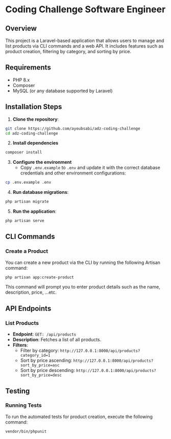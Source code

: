 # Coding Challenge Software Engineer

## Overview 

This project is a Laravel-based application that allows users to manage and list products via CLI commands and a web API. It includes features such as product creation, filtering by category, and sorting by price.

## Requirements

- PHP 8.x
- Composer
- MySQL (or any database supported by Laravel)

## Installation Steps

1. **Clone the repository**:
```bash 
git clone https://github.com/ayoubsabi/adz-coding-challenge
cd adz-coding-challenge
```
2. **Install dependencies**
```bash 
composer install
```
3. **Configure the environment**
    - Copy `.env.example` to `.env` and update it with the correct database credentials and other environment configurations:
```bash 
cp .env.example .env
``` 
4. **Run database migrations**:
```bash 
php artisan migrate
```
5. **Run the application**:
```bash 
php artisan serve
```
## CLI Commands

### Create a Product
You can create a new product via the CLI by running the following Artisan command:
```bash 
php artisan app:create-product
```
This command will prompt you to enter product details such as the name, description, price, ...etc.

## API Endpoints

### List Products
- **Endpoint**: `GET: /api/products`
- **Description**: Fetches a list of all products.
- **Filters**:
	- Filter by category: `http://127.0.0.1:8000/api/products?category_id=1`
	- Sort by price ascending: `http://127.0.0.1:8000/api/products?sort_by_price=asc`
	- Sort by price descending: `http://127.0.0.1:8000/api/products?sort_by_price=desc`

## Testing

### Running Tests
To run the automated tests for product creation, execute the following command:
```bash 
vendor/bin/phpunit
```